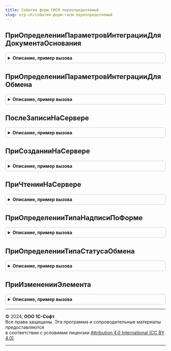```yaml
---
title: События форм ГИСМ переопределяемый
slug: erp-uh/события-форм-гисм-переопределяемый
---
```



## ПриОпределенииПараметровИнтеграцииДляДокументаОснования
<details style="margin: 1em 0; padding: 0.5em; border: 1px solid #ccc; border-radius: 6px;">

<summary style="font-weight: bold; cursor: pointer;">Описание, пример вызова</summary>

```bsl

// Переопределение параметров интеграции ГИСМ (расположения форматированной строки)
//
// Параметры:
//   Форма            - ФормаКлиентскогоПриложения - прикладная форма для встраивания форматированной строки
//   ПараметрыНадписи - Структура        - (см. СобытияФормИС.ПараметрыИнтеграцииДляДокументаОснования)
Процедура ПриОпределенииПараметровИнтеграцииДляДокументаОснования(Форма, ПараметрыНадписи) Экспорт
```

Пример вызова
```bsl
СобытияФормГИСМПереопределяемый.ПриОпределенииПараметровИнтеграцииДляДокументаОснования(Форма, ПараметрыНадписи) 
```
</details>

## ПриОпределенииПараметровИнтеграцииДляОбмена
<details style="margin: 1em 0; padding: 0.5em; border: 1px solid #ccc; border-radius: 6px;">

<summary style="font-weight: bold; cursor: pointer;">Описание, пример вызова</summary>

```bsl

// Переопределение параметров интеграции ГИСМ (расположения форматированной строки)
//
// Параметры:
//   Форма            - ФормаКлиентскогоПриложения - прикладная форма для встраивания форматированной строки
//   ПараметрыНадписи - Структура        - (см. СобытияФормИС.ПараметрыИнтеграцииДляДокументаОснования)
Процедура ПриОпределенииПараметровИнтеграцииДляОбмена(Форма, ПараметрыНадписи) Экспорт
```

Пример вызова
```bsl
СобытияФормГИСМПереопределяемый.ПриОпределенииПараметровИнтеграцииДляОбмена(Форма, ПараметрыНадписи) 
```
</details>

## ПослеЗаписиНаСервере
<details style="margin: 1em 0; padding: 0.5em; border: 1px solid #ccc; border-radius: 6px;">

<summary style="font-weight: bold; cursor: pointer;">Описание, пример вызова</summary>

```bsl

Процедура ПослеЗаписиНаСервере(Форма) Экспорт
```

Пример вызова
```bsl
СобытияФормГИСМПереопределяемый.ПослеЗаписиНаСервере(Форма) 
```
</details>

## ПриСозданииНаСервере
<details style="margin: 1em 0; padding: 0.5em; border: 1px solid #ccc; border-radius: 6px;">

<summary style="font-weight: bold; cursor: pointer;">Описание, пример вызова</summary>

```bsl

Процедура ПриСозданииНаСервере(Форма, Отказ, СтандартнаяОбработка) Экспорт
```

Пример вызова
```bsl
СобытияФормГИСМПереопределяемый.ПриСозданииНаСервере(Форма, Отказ, СтандартнаяОбработка) 
```
</details>

## ПриЧтенииНаСервере
<details style="margin: 1em 0; padding: 0.5em; border: 1px solid #ccc; border-radius: 6px;">

<summary style="font-weight: bold; cursor: pointer;">Описание, пример вызова</summary>

```bsl


Процедура ПриЧтенииНаСервере(Форма, ТекущийОбъект) Экспорт
```

Пример вызова
```bsl
СобытияФормГИСМПереопределяемый.ПриЧтенииНаСервере(Форма, ТекущийОбъект) 
```
</details>

## ПриОпределенииТипаНадписиПоФорме
<details style="margin: 1em 0; padding: 0.5em; border: 1px solid #ccc; border-radius: 6px;">

<summary style="font-weight: bold; cursor: pointer;">Описание, пример вызова</summary>

```bsl

// Заполняет требуемый тип надписи в прикладной форме из фиксированного списка:
//   УведомлениеОбОтгрузке
//   УведомлениеОСписании
//   <пустая строка> (надпись не требуется)
//
// Параметры:
//   Форма      - ФормаКлиентскогоПриложения - форма для размещения надписи
//   ТипНадписи - Строка           - тип надписи связанных документов ГИСМ
Процедура ПриОпределенииТипаНадписиПоФорме(Форма, ТипНадписи) Экспорт
```

Пример вызова
```bsl
СобытияФормГИСМПереопределяемый.ПриОпределенииТипаНадписиПоФорме(Форма, ТипНадписи) 
```
</details>

## ПриОпределенииТипаСтатусаОбмена
<details style="margin: 1em 0; padding: 0.5em; border: 1px solid #ccc; border-radius: 6px;">

<summary style="font-weight: bold; cursor: pointer;">Описание, пример вызова</summary>

```bsl

Процедура ПриОпределенииТипаСтатусаОбмена(Форма, ТипНадписи) Экспорт
```

Пример вызова
```bsl
СобытияФормГИСМПереопределяемый.ПриОпределенииТипаСтатусаОбмена(Форма, ТипНадписи) 
```
</details>

## ПриИзмененииЭлемента
<details style="margin: 1em 0; padding: 0.5em; border: 1px solid #ccc; border-radius: 6px;">

<summary style="font-weight: bold; cursor: pointer;">Описание, пример вызова</summary>

```bsl

// Серверная переопределяемая процедура, вызываемая из обработчика события элемента.
//
// Параметры:
//   Форма                   - ФормаКлиентскогоПриложения - форма, из которой происходит вызов процедуры.
//   Элемент                 - Строка           - имя элемента-источника события "При изменении"
//   ДополнительныеПараметры - Структура        - значения дополнительных параметров влияющих на обработку.
//
Процедура ПриИзмененииЭлемента(Форма, Элемент, ДополнительныеПараметры) Экспорт
```

Пример вызова
```bsl
СобытияФормГИСМПереопределяемый.ПриИзмененииЭлемента(Форма, Элемент, ДополнительныеПараметры) 
```
</details>

---

© 2024, **ООО 1С-Софт**  
Все права защищены. Эта программа и сопроводительные материалы предоставляются  
в соответствии с условиями лицензии [Attribution 4.0 International (CC BY 4.0)](https://creativecommons.org/licenses/by/4.0/legalcode).

---
